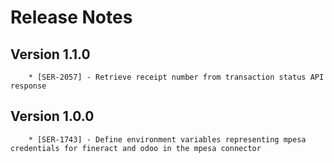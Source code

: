 # Release Notes

## Version 1.1.0

        * [SER-2057] - Retrieve receipt number from transaction status API response

## Version 1.0.0

        * [SER-1743] - Define environment variables representing mpesa credentials for fineract and odoo in the mpesa connector